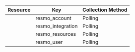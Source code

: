 # 

| Resource | Key | Collection Method |
| --- | --- | --- |
|  | resmo_account | Polling |
|  | resmo_integration | Polling |
|  | resmo_resources | Polling |
|  | resmo_user | Polling |

